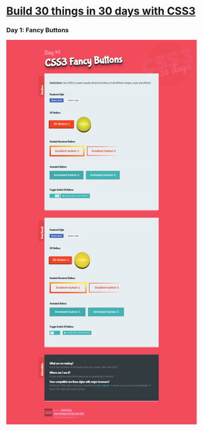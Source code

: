 # [Build 30 things in 30 days with CSS3][1]
[1]: https://codecollege.ca/p/css3-coding-challenge

### Day 1: Fancy Buttons

![](./capture.png)
